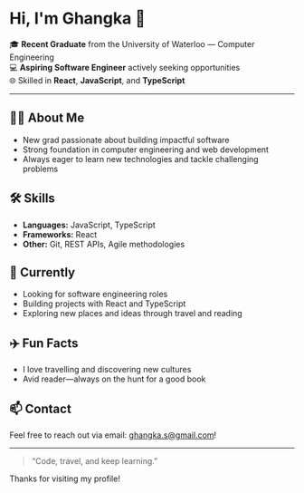 # Hi, I'm Ghangka 👋

🎓 **Recent Graduate** from the University of Waterloo — Computer Engineering  
💻 **Aspiring Software Engineer** actively seeking opportunities  
🌐 Skilled in **React**, **JavaScript**, and **TypeScript**

---

## 👨‍💻 About Me

- New grad passionate about building impactful software
- Strong foundation in computer engineering and web development
- Always eager to learn new technologies and tackle challenging problems

## 🛠️ Skills

- **Languages:** JavaScript, TypeScript
- **Frameworks:** React
- **Other:** Git, REST APIs, Agile methodologies

## 🌱 Currently

- Looking for software engineering roles
- Building projects with React and TypeScript
- Exploring new places and ideas through travel and reading

## ✈️ Fun Facts

- I love travelling and discovering new cultures
- Avid reader—always on the hunt for a good book


## 📫 Contact

Feel free to reach out via email: ghangka.s@gmail.com!


---

> “Code, travel, and keep learning.”

Thanks for visiting my profile!
